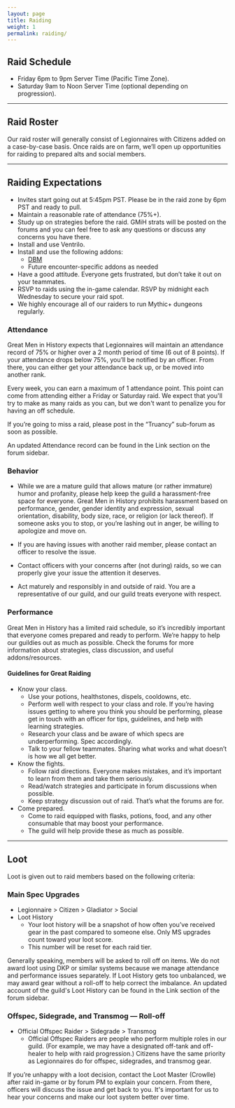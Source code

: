 ```yaml
---
layout: page
title: Raiding
weight: 1
permalink: raiding/
---
```


## Raid Schedule
- Friday 6pm to 9pm Server Time (Pacific Time Zone).
- Saturday 9am to Noon Server Time (optional depending on progression).

<hr class="divider">

## Raid Roster

Our raid roster will generally consist of Legionnaires with Citizens added on a case-by-case basis. Once raids are on farm, we’ll open up opportunities for raiding to prepared alts and social members.

<hr class="divider">

## Raiding Expectations
- Invites start going out at 5:45pm PST. Please be in the raid zone by 6pm PST and ready to pull.
- Maintain a reasonable rate of attendance (75%+).
- Study up on strategies before the raid. GMiH strats will be posted on the forums and you can feel free to ask any questions or discuss any concerns you have there.
- Install and use Ventrilo.
- Install and use the following addons:
  - [DBM](https://mods.curse.com/addons/wow/deadly-boss-mods)
  - Future encounter-specific addons as needed
- Have a good attitude. Everyone gets frustrated, but don’t take it out on your teammates.
- RSVP to raids using the in-game calendar. RSVP by midnight each Wednesday to secure your raid spot.
- We highly encourage all of our raiders to run Mythic+ dungeons regularly.

### Attendance

Great Men in History expects that Legionnaires will maintain an attendance record of 75% or higher over a 2 month period of time (6 out of 8 points). If your attendance drops below 75%, you’ll be notified by an officer. From there, you can either get your attendance back up, or be moved into another rank.

Every week, you can earn a maximum of 1 attendance point. This point can come from attending either a Friday or Saturday raid. We expect that you'll try to make as many raids as you can, but we don't want to penalize you for having an off schedule.

If you’re going to miss a raid, please post in the “Truancy” sub-forum as soon as possible.

An updated Attendance record can be found in the Link section on the forum sidebar.

### Behavior
- While we are a mature guild that allows mature (or rather immature) humor and profanity, please help keep the guild a harassment-free space for everyone. Great Men in History prohibits harassment based on performance, gender, gender identity and expression, sexual orientation, disability, body size, race, or religion (or lack thereof). If someone asks you to stop, or you’re lashing out in anger, be willing to apologize and move on.

- If you are having issues with another raid member, please contact an officer to resolve the issue.

- Contact officers with your concerns after (not during) raids, so we can properly give your issue the attention it deserves.

- Act maturely and responsibly in and outside of raid. You are a representative of our guild, and our guild treats everyone with respect.

### Performance
Great Men in History has a limited raid schedule, so it’s incredibly important that everyone comes prepared and ready to perform. We’re happy to help our guildies out as much as possible. Check the forums for more information about strategies, class discussion, and useful addons/resources.

#### Guidelines for Great Raiding

- Know your class. 
  - Use your potions, healthstones, dispels, cooldowns, etc.
  - Perform well with respect to your class and role. If you’re having issues getting to where you think you should be performing, please get in touch with an officer for tips, guidelines, and help with learning strategies.
  - Research your class and be aware of which specs are underperforming. Spec accordingly.
  - Talk to your fellow teammates. Sharing what works and what doesn’t is how we all get better.
- Know the fights.
  - Follow raid directions. Everyone makes mistakes, and it’s important to learn from them and take them seriously.
  - Read/watch strategies and participate in forum discussions when possible.
  - Keep strategy discussion out of raid. That’s what the forums are for.
- Come prepared.
  - Come to raid equipped with flasks, potions, food, and any other consumable that may boost your performance.
  - The guild will help provide these as much as possible.

<hr class="divider">

## Loot
Loot is given out to raid members based on the following criteria:

### Main Spec Upgrades

- Legionnaire > Citizen > Gladiator > Social
- Loot History 
  - Your loot history will be a snapshot of how often you’ve received gear in the past compared to someone else. Only MS upgrades count toward your loot score.
  - This number will be reset for each raid tier.

Generally speaking, members will be asked to roll off on items. We do not award loot using DKP or similar systems because we manage attendance and performance issues separately. If Loot History gets too unbalanced, we may award gear without a roll-off to help correct the imbalance. An updated account of the guild's Loot History can be found in the Link section of the forum sidebar.

### Offspec, Sidegrade, and Transmog — Roll-off
- Official Offspec Raider > Sidegrade > Transmog
  - Official Offspec Raiders are people who perform multiple roles in our guild. (For example, we may have a designated off-tank and off-healer to help with raid progression.) Citizens have the same priority as Legionnaires do for offspec, sidegrades, and transmog gear.

If you’re unhappy with a loot decision, contact the Loot Master (Crowlle) after raid in-game or by forum PM to explain your concern. From there, officers will discuss the issue and get back to you. It's important for us to hear your concerns and make our loot system better over time.
